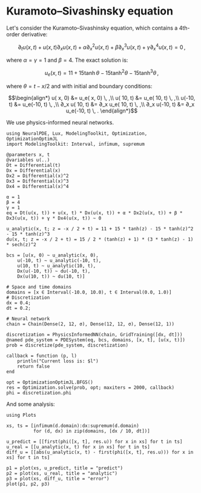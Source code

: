 # Kuramoto–Sivashinsky equation

Let's consider the Kuramoto–Sivashinsky equation, which contains a 4th-order derivative:

```math
∂_t u(x, t) + u(x, t) ∂_x u(x, t) + \alpha ∂^2_x u(x, t) + \beta ∂^3_x u(x, t) + \gamma ∂^4_x u(x, t) =  0 \, ,
```

where $\alpha = \gamma = 1$ and $\beta = 4$. The exact solution is:

```math
u_e(x, t) = 11 + 15 \tanh \theta - 15 \tanh^2 \theta - 15 \tanh^3 \theta \, ,
```

where $\theta = t - x/2$ and with initial and boundary conditions:

```math
\begin{align*}
    u(  x, 0) &=     u_e(  x, 0) \, ,\\
    u( 10, t) &=     u_e( 10, t) \, ,\\
    u(-10, t) &=     u_e(-10, t) \, ,\\
∂_x u( 10, t) &= ∂_x u_e( 10, t) \, ,\\
∂_x u(-10, t) &= ∂_x u_e(-10, t) \, .
\end{align*}
```

We use physics-informed neural networks.

```@example ks
using NeuralPDE, Lux, ModelingToolkit, Optimization, OptimizationOptimJL
import ModelingToolkit: Interval, infimum, supremum

@parameters x, t
@variables u(..)
Dt = Differential(t)
Dx = Differential(x)
Dx2 = Differential(x)^2
Dx3 = Differential(x)^3
Dx4 = Differential(x)^4

α = 1
β = 4
γ = 1
eq = Dt(u(x, t)) + u(x, t) * Dx(u(x, t)) + α * Dx2(u(x, t)) + β * Dx3(u(x, t)) + γ * Dx4(u(x, t)) ~ 0

u_analytic(x, t; z = -x / 2 + t) = 11 + 15 * tanh(z) - 15 * tanh(z)^2 - 15 * tanh(z)^3
du(x, t; z = -x / 2 + t) = 15 / 2 * (tanh(z) + 1) * (3 * tanh(z) - 1) * sech(z)^2

bcs = [u(x, 0) ~ u_analytic(x, 0),
    u(-10, t) ~ u_analytic(-10, t),
    u(10, t) ~ u_analytic(10, t),
    Dx(u(-10, t)) ~ du(-10, t),
    Dx(u(10, t)) ~ du(10, t)]

# Space and time domains
domains = [x ∈ Interval(-10.0, 10.0), t ∈ Interval(0.0, 1.0)]
# Discretization
dx = 0.4;
dt = 0.2;

# Neural network
chain = Chain(Dense(2, 12, σ), Dense(12, 12, σ), Dense(12, 1))

discretization = PhysicsInformedNN(chain, GridTraining([dx, dt]))
@named pde_system = PDESystem(eq, bcs, domains, [x, t], [u(x, t)])
prob = discretize(pde_system, discretization)

callback = function (p, l)
    println("Current loss is: $l")
    return false
end

opt = OptimizationOptimJL.BFGS()
res = Optimization.solve(prob, opt; maxiters = 2000, callback)
phi = discretization.phi
```

And some analysis:

```@example ks
using Plots

xs, ts = [infimum(d.domain):dx:supremum(d.domain)
          for (d, dx) in zip(domains, [dx / 10, dt])]

u_predict = [[first(phi([x, t], res.u)) for x in xs] for t in ts]
u_real = [[u_analytic(x, t) for x in xs] for t in ts]
diff_u = [[abs(u_analytic(x, t) - first(phi([x, t], res.u))) for x in xs] for t in ts]

p1 = plot(xs, u_predict, title = "predict")
p2 = plot(xs, u_real, title = "analytic")
p3 = plot(xs, diff_u, title = "error")
plot(p1, p2, p3)
```
